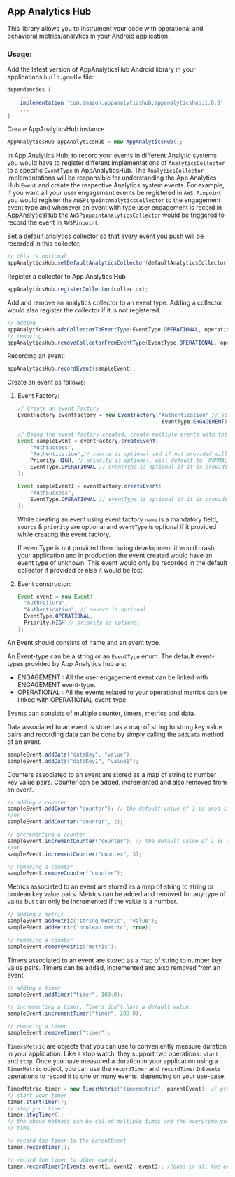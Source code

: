 ## App Analytics Hub

This library allows you to instrument your code with operational and behavioral metrics/analytics in your 
Android application.

### Usage:

Add the latest version of AppAnalyticsHub Android library in your applications `build.gradle` file:

```gradle
dependencies {
    ... 
    implementation 'com.amazon.appanalyticshub:appanalyticshub:1.0.0'
    ...    
}

```

Create AppAnalyticsHub instance. 

```java
AppAnalyticsHub appAnalyticsHub = new AppAnalyticsHub();
```

In App Analytics Hub, to record your events in different Analytic systems you would have to register 
different implementations of `AnalyticsCollector` to a specific `EventType` in AppAnalyticsHub. The 
`AnalyticsCollector` implementations will be responsible for understanding the App Analytics Hub 
`Event` and create the respective Analytics system events. For example, if you want all your user 
engagement events be registered in `AWS Pinpoint` you would register the `AWSPinpointAnalyticsCollector` 
to the engagement event type and whenever an event with type user engagement is record in AppAnalyticsHub 
the `AWSPinpointAnalyticsCollector` would be triggered to record the event in `AWSPinpoint`. 

Set a default analytics collector so that every event you push will be recorded in this collector.
```java
// this is optional.
appAnalyticsHub.setDefaultAnalyticsCollector(defaultAnalyticsCollector);
```

Register a collector to App Analytics Hub
```java
appAnalyticsHub.registerCollector(collector);
```

Add and remove an analytics collector to an event type. Adding a collector would also register the 
collector if it is not registered. 

```java
// adding 
appAnalyticsHub.addCollectorToEventType(EventType.OPERATIONAL, operationalAnalyticsCollector);
// removing
appAnalyticsHub.removeCollectorFromEventType(EventType.OPERATIONAL, operationalAnalyticsCollector);
```

Recording an event:

```java
appAnalyticsHub.recordEvent(sampleEvent);
```

Create an event as follows:

1.  Event Factory:

    ```java
    // Create an event Factory
    EventFactory eventFactory = new EventFactory("Authentication" // source is optional 
                                                , EventType.ENGAGEMENT); // event type is optional

    // Using the event factory created, create multiple events with the same source and event type.
    Event sampleEvent = eventFactory.createEvent(
        "AuthSuccess", 
        "Authentication",// source is optional and if not provided will reuse the value from EventFactory
        Priority.HIGH, // priority is optional, will default to `NORMAL` if nothing is provided.
        EventType.OPERATIONAL // eventType is optional if it is provided in the event factory"
    );

    Event sampleEvent1 = eventFactory.createEvent(
        "AuthSuccess",
        EventType.OPERATIONAL // eventType is optional if it is provided in the event factory"
    );
    ```

    While creating an event using event factory `name` is a mandatory field, `source` & `priority` are optional and `eventType` is optional if it provided while creating the event factory.

    If eventType is not provided then during development it would crash your application and in production the event created would have an event type of unknown. This event would only be recorded in the default collector if provided or else it would be lost.

1.  Event constructor:

    ```java
    Event event = new Event(
      "AuthFailure",
      "Authentication", // source is optional 
      EventType.OPERATIONAL,
      Priority.HIGH // priority is optional
    );
    ```

An Event should consists of name and an event type.

An Event-type can be a string or an `EventType` enum. The default event-types provided by App Analytics hub are:

* ENGAGEMENT : All the user engagement event can be linked with ENGAGEMENT event-type.
* OPERATIONAL : All the events related to your operational metrics can be linked with OPERATIONAL event-type.

Events can consists of multiple counter, timers, metrics and data.

Data associated to an event is stored as a map of string to string key value pairs and recording data can be done by simply calling the `addData` method of an event.

```java
sampleEvent.addData("dataKey", "value");
sampleEvent.addData("dataKey1", "value1");
```

Counters associated to an event are stored as a map of string to number key value pairs. Counter can be added, incremented and also removed from an event.

```java
// adding a counter
sampleEvent.addCounter("counter"); // the default value of 1 is used if the value is not provided.
//or
sampleEvent.addCounter("counter", 2);

// incrementing a counter
sampleEvent.incrementCounter("counter"); // the default value of 1 is used if the value is not provided.
//or
sampleEvent.incrementCounter("counter", 3);

// removing a counter
sampleEvent.removeCounter("counter");
```

Metrics associated to an event are stored as a map of string to string or boolean key value pairs. 
Metrics can be added and removed for any type of value but can only be incremented if the value
is a number.

```java
// adding a metric
sampleEvent.addMetric("string metric", "value");
sampleEvent.addMetric("boolean metric", true);

// removing a counter
sampleEvent.removeMetric("metric");
```

Timers associated to an event are stored as a map of string to number key value pairs. Timers can
be added, incremented and also removed from an event.

```java
// adding a timer
sampleEvent.addTimer("timer", 100.0);

// incrementing a timer. Timers don"t have a default value.
sampleEvent.incrementTimer("timer", 200.0);

// removing a timer
sampleEvent.removeTimer("timer");
```

`TimersMetric` are objects that you can use to conveniently measure duration in your application. Like 
a stop watch, they support two operations: `start` and `stop`. Once you have measured a duration in 
your application using a `TimerMetric` object, you can use the `recordTimer` and `recordTimerInEvents` 
operations to record it to one or many events, depending on your use-case.

```java
TimerMetric timer = new TimerMetric("timermetric", parentEvent); // providing a parent event is optional but is advised.
// start your timer
timer.startTimer();
// stop your timer
timer.stopTimer();
// the above methods can be called multiple times and the everytime you stop a timer, time is aggregated to total
// time.

// record the timer to the parentEvent
timer.recordTimer();

// record the timer to other events
timer.recordTimerInEvents(event1, event2, event3); //pass in all the events you want this timer to get recorded.
```
